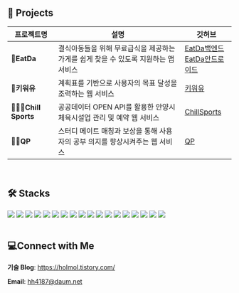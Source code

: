 <h2>📃 Projects</h2>

| 프로젝트명 | 설명 | 깃허브 |
|------------|------|--------|
| **🍱EatDa** | 결식아동들을 위해 무료급식을 제공하는 가게를 쉽게 찾을 수 있도록 지원하는 앱 서비스 | [EatDa백엔드](https://github.com/Choihohee/EatDa-BE) <br> [EatDa안드로이드](https://github.com/Choihohee/EatDa-AndroidStudio) |
| **🌿키워유** | 계획표를 기반으로 사용자의 목표 달성을 조력하는 웹 서비스 | [키워유](https://github.com/Choihohee/kiwoyu) |
| **🏄🏼‍♂️Chill Sports** | 공공데이터 OPEN API를 활용한 안양시 체육시설업 관리 및 예약 웹 서비스 | [ChillSports](https://github.com/Choihohee/ChillSports) |
| **👶🏼QP** | 스터디 메이트 매칭과 보상을 통해 사용자의 공부 의지를 향상시켜주는 웹 서비스 | [QP](https://github.com/Choihohee/QP) |

<br>
<div align="left">
  <h2>🛠️ Stacks</h2>
  <img src="https://img.shields.io/badge/java-007396?style=for-the-badge&logo=java&logoColor=white">
  <img src="https://img.shields.io/badge/Spring Boot-6DB33F?style=for-the-badge&logo=SpringBoot&logoColor=white">
  <img src="https://img.shields.io/badge/Spring Data JPA-6DB33F?style=for-the-badge&logo=Spring&logoColor=white">
  <img src="https://img.shields.io/badge/Thymeleaf-005F0F?style=for-the-badge&logo=Thymeleaf&logoColor=white">
  <img src="https://img.shields.io/badge/REST API-E8E8E8?style=for-the-badge&logo=api&logoColor=white">
  <img src="https://img.shields.io/badge/Open API-E8E8E8?style=for-the-badge&logo=swagger&logoColor=white">
  <img src="https://img.shields.io/badge/mysql-4479A1?style=for-the-badge&logo=mysql&logoColor=white"/>
  <img src="https://img.shields.io/badge/Redis-FF4438?style=for-the-badge&logo=Redis&logoColor=white">
  <img src="https://img.shields.io/badge/H2 DataBase-22194D?style=for-the-badge&logo=h2&logoColor=white">
  <img src="https://img.shields.io/badge/Android Studio-3DDC84?style=for-the-badge&logo=AndroidStudio&logoColor=white">
  <img src="https://img.shields.io/badge/HTML5-E34F26?style=for-the-badge&logo=html5&logoColor=white"/>
  <img src="https://img.shields.io/badge/CSS3-1572B6?style=for-the-badge&logo=css3&logoColor=white"/>
  <img src="https://img.shields.io/badge/JavaScript-F7DF1E?style=for-the-badge&logo=javascript&logoColor=black"/>
  <img src="https://img.shields.io/badge/Bootstrap-7952B3?style=for-the-badge&logo=bootstrap&logoColor=white"/>
  <img src="https://img.shields.io/badge/Postman-FF6C37?style=for-the-badge&logo=Postman&logoColor=white"/>
  <img src="https://img.shields.io/badge/git-F05032?style=for-the-badge&logo=git&logoColor=white">
  <img src="https://img.shields.io/badge/github-181717?style=for-the-badge&logo=github&logoColor=white">
  <img src="https://img.shields.io/badge/Notion-000000?style=for-the-badge&logo=Notion&logoColor=white">
</div>

<br>
<h2>💻Connect with Me</h2>
<p><strong>기술 Blog</strong>: <a href="https://holmol.tistory.com/">https://holmol.tistory.com/</a></p>
<p><strong>Email</strong>: <a href="mailto:hh4187@daum.net">hh4187@daum.net</a></p>
